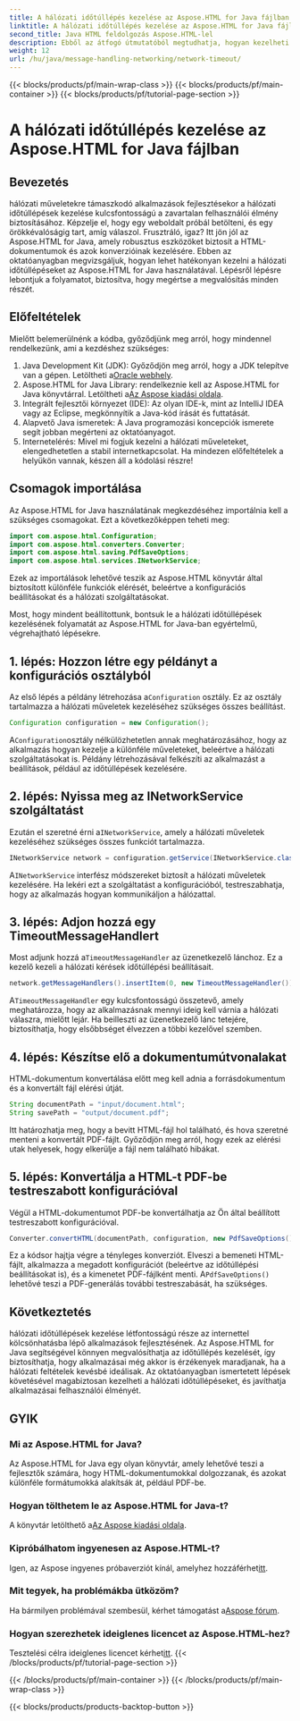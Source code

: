 ```yaml
---
title: A hálózati időtúllépés kezelése az Aspose.HTML for Java fájlban
linktitle: A hálózati időtúllépés kezelése az Aspose.HTML for Java fájlban
second_title: Java HTML feldolgozás Aspose.HTML-lel
description: Ebből az átfogó útmutatóból megtudhatja, hogyan kezelheti a hálózati időtúllépéseket az Aspose.HTML for Java használatával. Gondoskodjon a zökkenőmentes felhasználói élményről a hatékony időtúllépés-kezeléssel.
weight: 12
url: /hu/java/message-handling-networking/network-timeout/
---
```


{{< blocks/products/pf/main-wrap-class >}}
{{< blocks/products/pf/main-container >}}
{{< blocks/products/pf/tutorial-page-section >}}

# A hálózati időtúllépés kezelése az Aspose.HTML for Java fájlban

## Bevezetés
hálózati műveletekre támaszkodó alkalmazások fejlesztésekor a hálózati időtúllépések kezelése kulcsfontosságú a zavartalan felhasználói élmény biztosításához. Képzelje el, hogy egy weboldalt próbál betölteni, és egy örökkévalóságig tart, amíg válaszol. Frusztráló, igaz? Itt jön jól az Aspose.HTML for Java, amely robusztus eszközöket biztosít a HTML-dokumentumok és azok konverzióinak kezelésére. Ebben az oktatóanyagban megvizsgáljuk, hogyan lehet hatékonyan kezelni a hálózati időtúllépéseket az Aspose.HTML for Java használatával. Lépésről lépésre lebontjuk a folyamatot, biztosítva, hogy megértse a megvalósítás minden részét.
## Előfeltételek
Mielőtt belemerülnénk a kódba, győződjünk meg arról, hogy mindennel rendelkezünk, ami a kezdéshez szükséges:
1.  Java Development Kit (JDK): Győződjön meg arról, hogy a JDK telepítve van a gépen. Letöltheti a[Oracle webhely](https://www.oracle.com/java/technologies/javase-jdk11-downloads.html).
2.  Aspose.HTML for Java Library: rendelkeznie kell az Aspose.HTML for Java könyvtárral. Letöltheti a[Az Aspose kiadási oldala](https://releases.aspose.com/html/java/).
3. Integrált fejlesztői környezet (IDE): Az olyan IDE-k, mint az IntelliJ IDEA vagy az Eclipse, megkönnyítik a Java-kód írását és futtatását.
4. Alapvető Java ismeretek: A Java programozási koncepciók ismerete segít jobban megérteni az oktatóanyagot.
5. Internetelérés: Mivel mi fogjuk kezelni a hálózati műveleteket, elengedhetetlen a stabil internetkapcsolat.
Ha mindezen előfeltételek a helyükön vannak, készen áll a kódolási részre!
## Csomagok importálása
Az Aspose.HTML for Java használatának megkezdéséhez importálnia kell a szükséges csomagokat. Ezt a következőképpen teheti meg:
```java
import com.aspose.html.Configuration;
import com.aspose.html.converters.Converter;
import com.aspose.html.saving.PdfSaveOptions;
import com.aspose.html.services.INetworkService;
```
Ezek az importálások lehetővé teszik az Aspose.HTML könyvtár által biztosított különféle funkciók elérését, beleértve a konfigurációs beállításokat és a hálózati szolgáltatásokat.

Most, hogy mindent beállítottunk, bontsuk le a hálózati időtúllépések kezelésének folyamatát az Aspose.HTML for Java-ban egyértelmű, végrehajtható lépésekre.
## 1. lépés: Hozzon létre egy példányt a konfigurációs osztályból
 Az első lépés a példány létrehozása a`Configuration` osztály. Ez az osztály tartalmazza a hálózati műveletek kezeléséhez szükséges összes beállítást.
```java
Configuration configuration = new Configuration();
```
 A`Configuration`osztály nélkülözhetetlen annak meghatározásához, hogy az alkalmazás hogyan kezelje a különféle műveleteket, beleértve a hálózati szolgáltatásokat is. Példány létrehozásával felkészíti az alkalmazást a beállítások, például az időtúllépések kezelésére.
## 2. lépés: Nyissa meg az INetworkService szolgáltatást
 Ezután el szeretné érni a`INetworkService`, amely a hálózati műveletek kezeléséhez szükséges összes funkciót tartalmazza.
```java
INetworkService network = configuration.getService(INetworkService.class);
```
 A`INetworkService` interfész módszereket biztosít a hálózati műveletek kezelésére. Ha lekéri ezt a szolgáltatást a konfigurációból, testreszabhatja, hogy az alkalmazás hogyan kommunikáljon a hálózattal.
## 3. lépés: Adjon hozzá egy TimeoutMessageHandlert
 Most adjunk hozzá a`TimeoutMessageHandler` az üzenetkezelő lánchoz. Ez a kezelő kezeli a hálózati kérések időtúllépési beállításait.
```java
network.getMessageHandlers().insertItem(0, new TimeoutMessageHandler());
```
 A`TimeoutMessageHandler` egy kulcsfontosságú összetevő, amely meghatározza, hogy az alkalmazásnak mennyi ideig kell várnia a hálózati válaszra, mielőtt lejár. Ha beilleszti az üzenetkezelő lánc tetejére, biztosíthatja, hogy elsőbbséget élvezzen a többi kezelővel szemben.
## 4. lépés: Készítse elő a dokumentumútvonalakat
HTML-dokumentum konvertálása előtt meg kell adnia a forrásdokumentum és a konvertált fájl elérési útját.
```java
String documentPath = "input/document.html";
String savePath = "output/document.pdf";
```
Itt határozhatja meg, hogy a bevitt HTML-fájl hol található, és hova szeretné menteni a konvertált PDF-fájlt. Győződjön meg arról, hogy ezek az elérési utak helyesek, hogy elkerülje a fájl nem található hibákat.
## 5. lépés: Konvertálja a HTML-t PDF-be testreszabott konfigurációval
Végül a HTML-dokumentumot PDF-be konvertálhatja az Ön által beállított testreszabott konfigurációval.
```java
Converter.convertHTML(documentPath, configuration, new PdfSaveOptions(), savePath);
```
 Ez a kódsor hajtja végre a tényleges konverziót. Elveszi a bemeneti HTML-fájlt, alkalmazza a megadott konfigurációt (beleértve az időtúllépési beállításokat is), és a kimenetet PDF-fájlként menti. A`PdfSaveOptions()` lehetővé teszi a PDF-generálás további testreszabását, ha szükséges.
## Következtetés
hálózati időtúllépések kezelése létfontosságú része az internettel kölcsönhatásba lépő alkalmazások fejlesztésének. Az Aspose.HTML for Java segítségével könnyen megvalósíthatja az időtúllépés kezelését, így biztosíthatja, hogy alkalmazásai még akkor is érzékenyek maradjanak, ha a hálózati feltételek kevésbé ideálisak. Az oktatóanyagban ismertetett lépések követésével magabiztosan kezelheti a hálózati időtúllépéseket, és javíthatja alkalmazásai felhasználói élményét.
## GYIK
### Mi az Aspose.HTML for Java?
Az Aspose.HTML for Java egy olyan könyvtár, amely lehetővé teszi a fejlesztők számára, hogy HTML-dokumentumokkal dolgozzanak, és azokat különféle formátumokká alakítsák át, például PDF-be.
### Hogyan tölthetem le az Aspose.HTML for Java-t?
 A könyvtár letölthető a[Az Aspose kiadási oldala](https://releases.aspose.com/html/java/).
### Kipróbálhatom ingyenesen az Aspose.HTML-t?
 Igen, az Aspose ingyenes próbaverziót kínál, amelyhez hozzáférhet[itt](https://releases.aspose.com/).
### Mit tegyek, ha problémákba ütközöm?
 Ha bármilyen problémával szembesül, kérhet támogatást a[Aspose fórum](https://forum.aspose.com/c/html/29).
### Hogyan szerezhetek ideiglenes licencet az Aspose.HTML-hez?
 Tesztelési célra ideiglenes licencet kérhet[itt](https://purchase.aspose.com/temporary-license/).
{{< /blocks/products/pf/tutorial-page-section >}}

{{< /blocks/products/pf/main-container >}}
{{< /blocks/products/pf/main-wrap-class >}}

{{< blocks/products/products-backtop-button >}}
